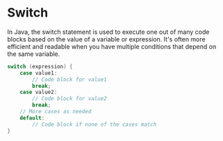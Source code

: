 # Switch

In Java, the switch statement is used to execute one out of many code blocks based on the value of a variable or expression. It's often more efficient and readable when you have multiple conditions that depend on the same variable.

```java
switch (expression) {
    case value1:
        // Code block for value1
        break;
    case value2:
        // Code block for value2
        break;
    // More cases as needed
    default:
        // Code block if none of the cases match
}
```
